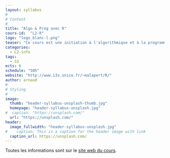 ```yaml
---
layout: syllabus
#
# Content
#
title: "Algo & Prog avec R"
cours-id:  "L2-R"
logo: "logo_blanc-l.png"
teaser: "Ce cours est une initiation à l'algorithmique et à la programmation dans le langage R pour portail Sciences et Technologies."
categories:
  - L2-info
tags:
  - S3
ects: 6
schedule: "50h"
website: "http://www.i3s.unice.fr/~malapert/R/"
author: arnaud
#
# Styling
#
image:
  thumb: "header-syllabus-unsplash-thumb.jpg"
  homepage: "header-syllabus-unsplash.jpg"
#  caption: "https://unsplash.com/"
  url: "https://unsplash.com/"
header:
  image_fullwidth: "header-syllabus-unsplash.jpg"
#    caption: This is a caption for the header image with link
  caption_url: https://unsplash.com/
---
```


Toutes les informations sont sur le [site web du cours](http://www.i3s.unice.fr/~malapert/R/).
